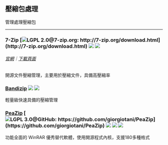 ## 壓縮包處理

管理處理壓縮包

---

### 7-Zip [![](../assets/open-source-icon.png "LGPL 2.0@7-zip.org: http://7-zip.org/download.html")](http://7-zip.org/download.html) ![](../assets/earth-globe.png) ![](../assets/usb.png)

###### [官網](http://7-zip.org/)｜[下載頁面](http://7-zip.org/download.html)

開源文件壓縮管理，主要用於壓縮文件，具備高壓縮率

### [Bandizip](http://www.bandisoft.com/bandizip/) ![](../assets/earth-globe.png) ![](../assets/usb.png)

輕量級快速具備的壓縮管理

### [PeaZip](http://www.peazip.org/) [![](../assets/open-source-icon.png "LGPL 3.0@GitHub: https://github.com/giorgiotani/PeaZip")](https://github.com/giorgiotani/PeaZip) ![](../assets/earth-globe.png) ![](../assets/usb.png) ![](../assets/multi_platform.png)

功能全面的 WinRAR 優秀替代軟體，使用開源程式內核，支援180多種格式
